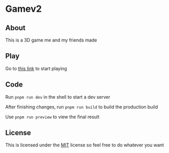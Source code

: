 # Gamev2

## About

This is a 3D game me and my friends made

## Play

Go to [this link](https://5mdm.github.io/Gamev2/ "The link to Gamev2") to start playing

## Code

Run `pnpm run dev` in the shell to start a dev server

After finishing changes, run `pnpm run build` to build the production build

Use `pnpm run preview` to view the final result

## License 
This is licensed under the [MIT](https://opensource.org/license/MIT/ "The license text") license so feel free to do whatever you want
